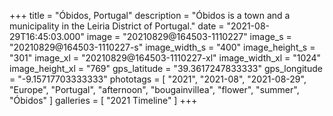 +++
title = "Óbidos, Portugal"
description = "Óbidos is a town and a municipality in the Leiria District of Portugal."
date = "2021-08-29T16:45:03.000"
image = "20210829@164503-1110227"
image_s = "20210829@164503-1110227-s"
image_width_s = "400"
image_height_s = "301"
image_xl = "20210829@164503-1110227-xl"
image_width_xl = "1024"
image_height_xl = "769"
gps_latitude = "39.3617247833333"
gps_longitude = "-9.15717703333333"
phototags = [ "2021", "2021-08", "2021-08-29", "Europe", "Portugal", "afternoon", "bougainvillea", "flower", "summer", "Óbidos" ]
galleries = [ "2021 Timeline" ]
+++
